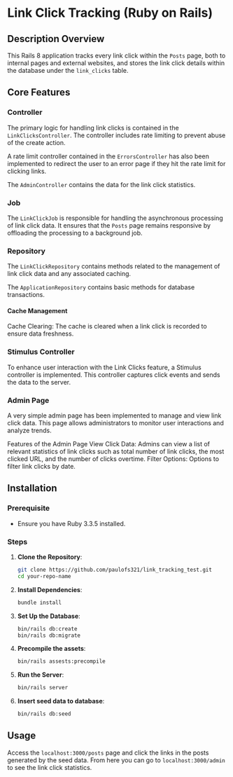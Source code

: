 # Link Click Tracking (Ruby on Rails)

## Description Overview

This Rails 8 application tracks every link click within the `Posts` page, both to internal pages and external websites, and stores the link click details within the database under the `link_clicks` table.

## Core Features

### Controller

The primary logic for handling link clicks is contained in the `LinkClicksController`. The controller includes rate limiting to prevent abuse of the create action.

A rate limit controller contained in the `ErrorsController` has also been implemented to redirect the user to an error page if they hit the rate limit for clicking links.

The `AdminController` contains the data for the link click statistics.

### Job

The `LinkClickJob` is responsible for handling the asynchronous processing of link click data. It ensures that the `Posts` page remains responsive by offloading the processing to a background job.

### Repository

The `LinkClickRepository` contains methods related to the management of link click data and any associated caching.

The `ApplicationRepository` contains basic methods for database transactions.

#### Cache Management

Cache Clearing: The cache is cleared when a link click is recorded to ensure data freshness.

### Stimulus Controller

To enhance user interaction with the Link Clicks feature, a Stimulus controller is implemented. This controller captures click events and sends the data to the server.

### Admin Page

A very simple admin page has been implemented to manage and view link click data. This page allows administrators to monitor user interactions and analyze trends.

Features of the Admin Page
View Click Data: Admins can view a list of relevant statistics of link clicks such as total number of link clicks, the most clicked URL, and the number of clicks overtime.
Filter Options: Options to filter link clicks by date.

## Installation

### Prerequisite

- Ensure you have Ruby 3.3.5 installed.

### Steps

1. **Clone the Repository**:

   ```bash
   git clone https://github.com/paulofs321/link_tracking_test.git
   cd your-repo-name

2. **Install Dependencies**:

   ```bash
   bundle install

3. **Set Up the Database**:

   ```bash
   bin/rails db:create
   bin/rails db:migrate

4. **Precompile the assets**:
   ```bash
   bin/rails assests:precompile
   
5. **Run the Server**:

   ```bash
   bin/rails server

6. **Insert seed data to database**:

   ```bash
   bin/rails db:seed

## Usage

Access the `localhost:3000/posts` page and click the links in the posts generated by the seed data. From here you can go to `localhost:3000/admin` to see the link click statistics.
